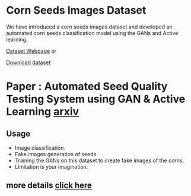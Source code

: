# Corn Seeds Images Dataset

We have introduced a corn seeds images dataset and developed an automated corn seeds classification model using the GANs and Active learning. 

[Dataset Webpage](https://naagar.github.io/cornseedsdataset) or

[Download dataset](https://india-data.org/dataset-details/53a0923f-02f2-4fa5-a933-de04907e0ed6)

# Paper : Automated Seed Quality Testing System using GAN & Active Learning [arxiv](https://arxiv.org/abs/2110.00777)
## Usage

- Image classification.
- Fake images generation of seeds.
- Training the GANs on this dataset to create fake images of the corns. 
- Limitation is your imagination.

## more details [click here](https://naagar.github.io/cornseedsdataset/)
